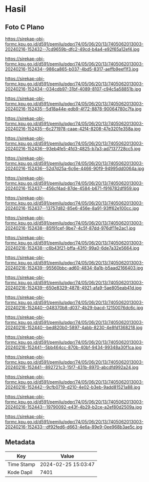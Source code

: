# Hasil

## Foto C Plano

https://sirekap-obj-formc.kpu.go.id/d591/pemilu/pdpr/74/05/06/20/13/7405062013003-20240216-152432--7cd9659b-dfc2-49cd-b4a4-e92f65a12ef4.jpg

https://sirekap-obj-formc.kpu.go.id/d591/pemilu/pdpr/74/05/06/20/13/7405062013003-20240216-152434--986ca865-b037-4bd5-8317-aeffb9eef1f3.jpg

https://sirekap-obj-formc.kpu.go.id/d591/pemilu/pdpr/74/05/06/20/13/7405062013003-20240216-152434--034cdb97-31bf-4089-8107-c94c5a58851b.jpg

https://sirekap-obj-formc.kpu.go.id/d591/pemilu/pdpr/74/05/06/20/13/7405062013003-20240216-152435--5d18a44e-edb9-4f72-8878-90064780c7fa.jpg

https://sirekap-obj-formc.kpu.go.id/d591/pemilu/pdpr/74/05/06/20/13/7405062013003-20240216-152435--6c271978-caae-42f4-8208-47e3201e358a.jpg

https://sirekap-obj-formc.kpu.go.id/d591/pemilu/pdpr/74/05/06/20/13/7405062013003-20240216-152436--93eb4fe5-4fd3-4825-b7a3-ad7137728cc5.jpg

https://sirekap-obj-formc.kpu.go.id/d591/pemilu/pdpr/74/05/06/20/13/7405062013003-20240216-152436--52d7d25a-6c6e-4466-90f9-94995dd0064a.jpg

https://sirekap-obj-formc.kpu.go.id/d591/pemilu/pdpr/74/05/06/20/13/7405062013003-20240216-152437--456cf4ad-87de-4584-b671-f916782df959.jpg

https://sirekap-obj-formc.kpu.go.id/d591/pemilu/pdpr/74/05/06/20/13/7405062013003-20240216-152437--13757d82-85e6-456e-8a91-93ff62e100cc.jpg

https://sirekap-obj-formc.kpu.go.id/d591/pemilu/pdpr/74/05/06/20/13/7405062013003-20240216-152438--85f91cef-9be7-4c5f-87dd-976df11e2ac1.jpg

https://sirekap-obj-formc.kpu.go.id/d591/pemilu/pdpr/74/05/06/20/13/7405062013003-20240216-152438--c6b43f21-bffa-43f0-99a0-6de7a32e5664.jpg

https://sirekap-obj-formc.kpu.go.id/d591/pemilu/pdpr/74/05/06/20/13/7405062013003-20240216-152439--95560bbc-ad60-4834-8a1b-b5aad2166403.jpg

https://sirekap-obj-formc.kpu.go.id/d591/pemilu/pdpr/74/05/06/20/13/7405062013003-20240216-152439--650e8329-4878-4921-afa9-5ae805eab41d.jpg

https://sirekap-obj-formc.kpu.go.id/d591/pemilu/pdpr/74/05/06/20/13/7405062013003-20240216-152440--048370b8-d037-4b29-bacd-12150076dc6c.jpg

https://sirekap-obj-formc.kpu.go.id/d591/pemilu/pdpr/74/05/06/20/13/7405062013003-20240216-152440--bed820b0-5897-4abb-8230-4e8fd1368218.jpg

https://sirekap-obj-formc.kpu.go.id/d591/pemilu/pdpr/74/05/06/20/13/7405062013003-20240216-152441--5bb464cc-870b-40bf-9434-99348a30f1ca.jpg

https://sirekap-obj-formc.kpu.go.id/d591/pemilu/pdpr/74/05/06/20/13/7405062013003-20240216-152441--892721c3-15f7-431b-8970-abcdfd992a24.jpg

https://sirekap-obj-formc.kpu.go.id/d591/pemilu/pdpr/74/05/06/20/13/7405062013003-20240216-152442--9cfb0719-d210-4e02-b3eb-9add81521a88.jpg

https://sirekap-obj-formc.kpu.go.id/d591/pemilu/pdpr/74/05/06/20/13/7405062013003-20240216-152443--19790092-e43f-4b29-b2ce-a2ef80d2509a.jpg

https://sirekap-obj-formc.kpu.go.id/d591/pemilu/pdpr/74/05/06/20/13/7405062013003-20240216-152433--df92fed6-d663-4e6a-89e9-0ee968b3ae5c.jpg


## Metadata

| Key        | Value               |
| ---------- | ------------------- |
| Time Stamp | 2024-02-25 15:03:47 |
| Kode Dapil | 7401                |



